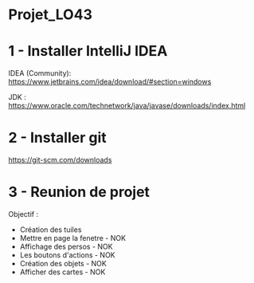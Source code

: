 # Projet_LO43

# 1 - Installer IntelliJ IDEA

IDEA (Community): \
https://www.jetbrains.com/idea/download/#section=windows

JDK : \
https://www.oracle.com/technetwork/java/javase/downloads/index.html

# 2 - Installer git

https://git-scm.com/downloads

# 3 - Reunion de projet

Objectif :

- Création des tuiles
- Mettre en page la fenetre - NOK
- Affichage des persos - NOK
- Les boutons d'actions - NOK
- Création des objets - NOK
- Afficher des cartes - NOK